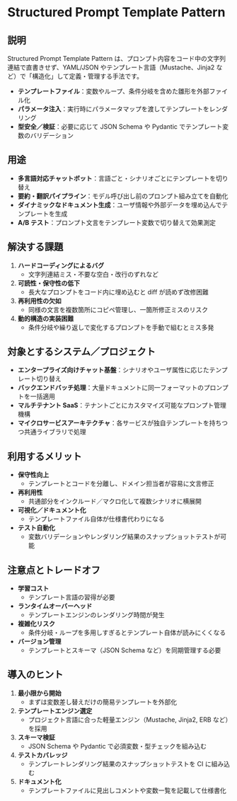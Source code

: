 # Structured Prompt Template Pattern

## 説明
Structured Prompt Template Pattern は、プロンプト内容をコード中の文字列連結で直書きせず、YAML/JSON やテンプレート言語（Mustache、Jinja2 など）で「構造化」して定義・管理する手法です。  
- **テンプレートファイル**：変数やループ、条件分岐を含めた雛形を外部ファイル化  
- **パラメータ注入**：実行時にパラメータマップを渡してテンプレートをレンダリング  
- **型安全／検証**：必要に応じて JSON Schema や Pydantic でテンプレート変数のバリデーション

## 用途
- **多言語対応チャットボット**：言語ごと・シナリオごとにテンプレートを切り替え  
- **要約・翻訳パイプライン**：モデル呼び出し前のプロンプト組み立てを自動化  
- **ダイナミックなドキュメント生成**：ユーザ情報や外部データを埋め込んでテンプレートを生成  
- **A/B テスト**：プロンプト文言をテンプレート変数で切り替えて効果測定  

## 解決する課題
1. **ハードコーディングによるバグ**  
   - 文字列連結ミス・不要な空白・改行のずれなど  
2. **可読性・保守性の低下**  
   - 長大なプロンプトをコード内に埋め込むと diff が読めず改修困難  
3. **再利用性の欠如**  
   - 同様の文言を複数箇所にコピペ管理し、一箇所修正ミスのリスク  
4. **動的構造の実装困難**  
   - 条件分岐や繰り返しで変化するプロンプトを手動で組むとミス多発  

## 対象とするシステム／プロジェクト
- **エンタープライズ向けチャット基盤**：シナリオやユーザ属性に応じたテンプレート切り替え  
- **バックエンドバッチ処理**：大量ドキュメントに同一フォーマットのプロンプトを一括適用  
- **マルチテナント SaaS**：テナントごとにカスタマイズ可能なプロンプト管理機構  
- **マイクロサービスアーキテクチャ**：各サービスが独自テンプレートを持ちつつ共通ライブラリで処理  

## 利用するメリット
- **保守性向上**  
  - テンプレートとコードを分離し、ドメイン担当者が容易に文言修正  
- **再利用性**  
  - 共通部分をインクルード／マクロ化して複数シナリオに横展開  
- **可視化／ドキュメント化**  
  - テンプレートファイル自体が仕様書代わりになる  
- **テスト自動化**  
  - 変数バリデーションやレンダリング結果のスナップショットテストが可能  

## 注意点とトレードオフ
- **学習コスト**  
  - テンプレート言語の習得が必要  
- **ランタイムオーバーヘッド**  
  - テンプレートエンジンのレンダリング時間が発生  
- **複雑化リスク**  
  - 条件分岐・ループを多用しすぎるとテンプレート自体が読みにくくなる  
- **バージョン管理**  
  - テンプレートとスキーマ（JSON Schema など）を同期管理する必要  

## 導入のヒント
1. **最小限から開始**  
   - まずは変数差し替えだけの簡易テンプレートを外部化  
2. **テンプレートエンジン選定**  
   - プロジェクト言語に合った軽量エンジン（Mustache, Jinja2, ERB など）を採用  
3. **スキーマ検証**  
   - JSON Schema や Pydantic で必須変数・型チェックを組み込む  
4. **テストカバレッジ**  
   - テンプレートレンダリング結果のスナップショットテストを CI に組み込む  
5. **ドキュメント化**  
   - テンプレートファイルに見出しコメントや変数一覧を記載して仕様書化  
